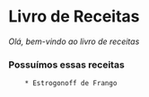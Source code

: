 # Livro de Receitas 

*Olá, bem-vindo ao livro de receitas*

### Possuímos essas receitas 

		* Estrogonoff de Frango
		
		
